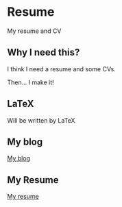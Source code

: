 # Resume
My resume and CV

## Why I need this?
I think I need a resume and some CVs.

Then... I make it!

## LaTeX
Will be written by LaTeX

## My blog
[My blog](https://hackmd.io/@25077667/blog)

## My Resume
[My resume](resume/resume.pdf)
